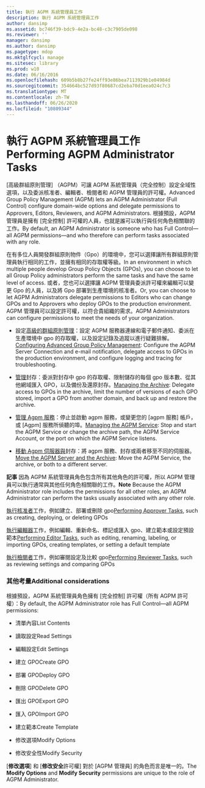 ```yaml
---
title: 執行 AGPM 系統管理員工作
description: 執行 AGPM 系統管理員工作
author: dansimp
ms.assetid: bc746f39-bdc9-4e2a-bc48-c3c7905de098
ms.reviewer: ''
manager: dansimp
ms.author: dansimp
ms.pagetype: mdop
ms.mktglfcycl: manage
ms.sitesec: library
ms.prod: w10
ms.date: 06/16/2016
ms.openlocfilehash: 609b5b8b27fe24ff93e86bea7113929b1e04984d
ms.sourcegitcommit: 354664bc527d93f80687cd2eba70d1eea024c7c3
ms.translationtype: MT
ms.contentlocale: zh-TW
ms.lasthandoff: 06/26/2020
ms.locfileid: "10809344"
---
```

# <span data-ttu-id="64bfd-103">執行 AGPM 系統管理員工作</span><span class="sxs-lookup"><span data-stu-id="64bfd-103">Performing AGPM Administrator Tasks</span></span>


<span data-ttu-id="64bfd-104">[高級群組原則管理] （AGPM）可讓 AGPM 系統管理員（完全控制）設定全域性選項，以及委派核准者、編輯者、檢閱者和 AGPM 管理員的許可權。</span><span class="sxs-lookup"><span data-stu-id="64bfd-104">Advanced Group Policy Management (AGPM) lets an AGPM Administrator (Full Control) configure domain-wide options and delegate permissions to Approvers, Editors, Reviewers, and AGPM Administrators.</span></span> <span data-ttu-id="64bfd-105">根據預設，AGPM 管理員是擁有 [完全控制] 許可權的人員，也就是誰可以執行與任何角色相關聯的工作。</span><span class="sxs-lookup"><span data-stu-id="64bfd-105">By default, an AGPM Administrator is someone who has Full Control— all AGPM permissions—and who therefore can perform tasks associated with any role.</span></span>

<span data-ttu-id="64bfd-106">在有多位人員開發群組原則物件（Gpo）的環境中，您可以選擇讓所有群組原則管理員執行相同的工作，並擁有相同的存取權等級。</span><span class="sxs-lookup"><span data-stu-id="64bfd-106">In an environment in which multiple people develop Group Policy Objects (GPOs), you can choose to let all Group Policy administrators perform the same tasks and have the same level of access.</span></span> <span data-ttu-id="64bfd-107">或者，您也可以選擇讓 AGPM 管理員委派許可權來編輯可以變更 Gpo 的人員，以及將 Gpo 部署到生產環境的核准者。</span><span class="sxs-lookup"><span data-stu-id="64bfd-107">Or, you can choose to let AGPM Administrators delegate permissions to Editors who can change GPOs and to Approvers who deploy GPOs to the production environment.</span></span> <span data-ttu-id="64bfd-108">AGPM 管理員可以設定許可權，以符合貴組織的需求。</span><span class="sxs-lookup"><span data-stu-id="64bfd-108">AGPM Administrators can configure permissions to meet the needs of your organization.</span></span>

-   <span data-ttu-id="64bfd-109">設定[高級的群組原則管理](configuring-advanced-group-policy-management-agpm40.md)：設定 AGPM 服務器連線和電子郵件通知、委派在生產環境中 gpo 的存取權，以及設定記錄及追蹤以進行疑難排解。</span><span class="sxs-lookup"><span data-stu-id="64bfd-109">[Configuring Advanced Group Policy Management](configuring-advanced-group-policy-management-agpm40.md): Configure the AGPM Server Connection and e-mail notification, delegate access to GPOs in the production environment, and configure logging and tracing for troubleshooting.</span></span>

-   <span data-ttu-id="64bfd-110">[管理](managing-the-archive-agpm40.md)封存：委派對封存中 gpo 的存取權、限制儲存的每個 gpo 版本數、從其他網域匯入 GPO，以及備份及還原封存。</span><span class="sxs-lookup"><span data-stu-id="64bfd-110">[Managing the Archive](managing-the-archive-agpm40.md): Delegate access to GPOs in the archive, limit the number of versions of each GPO stored, import a GPO from another domain, and back up and restore the archive.</span></span>

-   <span data-ttu-id="64bfd-111">[管理 Agpm 服務](managing-the-agpm-service-agpm40.md)：停止並啟動 agpm 服務，或變更您的 [agpm 服務] 帳戶，或 [Agpm] 服務所偵聽的埠。</span><span class="sxs-lookup"><span data-stu-id="64bfd-111">[Managing the AGPM Service](managing-the-agpm-service-agpm40.md): Stop and start the AGPM Service or change the archive path, the AGPM Service Account, or the port on which the AGPM Service listens.</span></span>

-   <span data-ttu-id="64bfd-112">[移動 Agpm 伺服器與](move-the-agpm-server-and-the-archive-agpm40.md)封存：將 agpm 服務、封存或兩者移至不同的伺服器。</span><span class="sxs-lookup"><span data-stu-id="64bfd-112">[Move the AGPM Server and the Archive](move-the-agpm-server-and-the-archive-agpm40.md): Move the AGPM Service, the archive, or both to a different server.</span></span>

<span data-ttu-id="64bfd-113">**記事** 因為 AGPM 系統管理員角色包含所有其他角色的許可權，所以 AGPM 管理員可以執行通常與其他任何角色相關聯的工作。</span><span class="sxs-lookup"><span data-stu-id="64bfd-113">**Note** Because the AGPM Administrator role includes the permissions for all other roles, an AGPM Administrator can perform the tasks usually associated with any other role.</span></span>

<span data-ttu-id="64bfd-114">[執行核准者](performing-approver-tasks-agpm40.md)工作，例如建立、部署或刪除 gpo</span><span class="sxs-lookup"><span data-stu-id="64bfd-114">[Performing Approver Tasks](performing-approver-tasks-agpm40.md), such as creating, deploying, or deleting GPOs</span></span>

<span data-ttu-id="64bfd-115">[執行編輯器](performing-editor-tasks-agpm40.md)工作，例如編輯、重新命名、標記或匯入 gpo、建立範本或設定預設範本</span><span class="sxs-lookup"><span data-stu-id="64bfd-115">[Performing Editor Tasks](performing-editor-tasks-agpm40.md), such as editing, renaming, labeling, or importing GPOs, creating templates, or setting a default template</span></span>

<span data-ttu-id="64bfd-116">[執行檢閱者](performing-reviewer-tasks-agpm40.md)工作，例如審閱設定及比較 gpo</span><span class="sxs-lookup"><span data-stu-id="64bfd-116">[Performing Reviewer Tasks](performing-reviewer-tasks-agpm40.md), such as reviewing settings and comparing GPOs</span></span>

 

### <span data-ttu-id="64bfd-117">其他考量</span><span class="sxs-lookup"><span data-stu-id="64bfd-117">Additional considerations</span></span>

<span data-ttu-id="64bfd-118">根據預設，AGPM 系統管理員角色擁有 [完全控制] 許可權（所有 AGPM 許可權）：</span><span class="sxs-lookup"><span data-stu-id="64bfd-118">By default, the AGPM Administrator role has Full Control—all AGPM permissions:</span></span>

-   <span data-ttu-id="64bfd-119">清單內容</span><span class="sxs-lookup"><span data-stu-id="64bfd-119">List Contents</span></span>

-   <span data-ttu-id="64bfd-120">讀取設定</span><span class="sxs-lookup"><span data-stu-id="64bfd-120">Read Settings</span></span>

-   <span data-ttu-id="64bfd-121">編輯設定</span><span class="sxs-lookup"><span data-stu-id="64bfd-121">Edit Settings</span></span>

-   <span data-ttu-id="64bfd-122">建立 GPO</span><span class="sxs-lookup"><span data-stu-id="64bfd-122">Create GPO</span></span>

-   <span data-ttu-id="64bfd-123">部署 GPO</span><span class="sxs-lookup"><span data-stu-id="64bfd-123">Deploy GPO</span></span>

-   <span data-ttu-id="64bfd-124">刪除 GPO</span><span class="sxs-lookup"><span data-stu-id="64bfd-124">Delete GPO</span></span>

-   <span data-ttu-id="64bfd-125">匯出 GPO</span><span class="sxs-lookup"><span data-stu-id="64bfd-125">Export GPO</span></span>

-   <span data-ttu-id="64bfd-126">匯入 GPO</span><span class="sxs-lookup"><span data-stu-id="64bfd-126">Import GPO</span></span>

-   <span data-ttu-id="64bfd-127">建立範本</span><span class="sxs-lookup"><span data-stu-id="64bfd-127">Create Template</span></span>

-   <span data-ttu-id="64bfd-128">修改選項</span><span class="sxs-lookup"><span data-stu-id="64bfd-128">Modify Options</span></span>

-   <span data-ttu-id="64bfd-129">修改安全性</span><span class="sxs-lookup"><span data-stu-id="64bfd-129">Modify Security</span></span>

<span data-ttu-id="64bfd-130">[**修改選項**] 和 [**修改安全**許可權] 對於 [AGPM 管理員] 的角色而言是唯一的。</span><span class="sxs-lookup"><span data-stu-id="64bfd-130">The **Modify Options** and **Modify Security** permissions are unique to the role of AGPM Administrator.</span></span>

 

 





